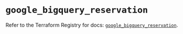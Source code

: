 # `google_bigquery_reservation`

Refer to the Terraform Registry for docs: [`google_bigquery_reservation`](https://registry.terraform.io/providers/hashicorp/google/5.39.1/docs/resources/bigquery_reservation).
